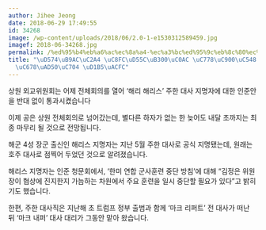 ```yaml
---
author: Jihee Jeong
date: 2018-06-29 17:49:55
id: 34268
image: /wp-content/uploads/2018/06/2.0-1-e1530312589459.jpg
imagef: 2018-06-34268.jpg
permalink: /%ed%95%b4%eb%a6%ac%ec%8a%a4-%ec%a3%bc%ed%95%9c%eb%8c%80%ec%82%ac-%ec%9d%b8%ec%a4%80%ec%95%88-%ec%83%81%ec%9b%90%ec%99%b8%ea%b5%90%ec%9c%84-%ed%86%b5%ea%b3%bc/
title: "\uD574\uB9AC\uC2A4 \uC8FC\uD55C\uB300\uC0AC \uC778\uC900\uC548 \uC0C1\uC6D0\
  \uC678\uAD50\uC704 \uD1B5\uACFC"
---
```


상원 외교위원회는 어제 전체회의를 열어 ‘해리 해리스’ 주한 대사 지명자에 대한 인준안을 반대 없이 통과시켰습니다

이제 공은 상원 전체회의로 넘어갔는데, 별다른 하자가 없는 한 늦어도 내달 초까지는 최종 마무리 될 것으로 전망됩니다.

해군 4성 장군 출신인 해리스 지명자는 지난 5월 주한 대사로 공식 지명됐는데, 원래는 호주 대사로 점찍어 두었던 것으로 알려졌습니다.

해리스 지명자는 인준 청문회에서, ‘한미 연합 군사훈련 중단 방침’에 대해 “김정은 위원장이 협상에 진지한지 가늠하는 차원에서 주요 훈련을 일시 중단할 필요가 있다”고 밝히기도 했습니다.

한편, 주한 대사직은 지난해 초 트럼프 정부 출범과 함께 ‘마크 리퍼트’ 전 대사가 떠난 뒤 ‘마크 내퍼’ 대사 대리가 그동안 맡아 왔습니다.